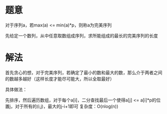 # 题意
对于序列a，若max(a) <= min(a)*p，则称a为完美序列

先给定一个数列，从中任意取数组成序列，求所能组成的最长的完美序列的长度

# 解法
首先贪心的想，对于完美序列，若确定了最小的数和最大的数，那么介于两者之间的数越多越好（这样长度才能尽可能大，所以全取最好）

具体做法：

先排序，然后遍历数组，对于每个a[i]，二分查找最后一个使得a[j] <= a[i]*p的位置j，对于所有的(i,j)，最大的j-i+1即可
复杂度：O(nlog(n))